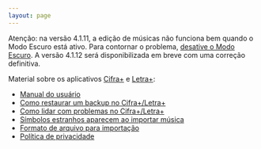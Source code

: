 ```yaml
---
layout: page
---
```


Atenção: na versão 4.1.11, a edição de músicas não funciona bem quando o Modo Escuro está ativo. Para contornar o problema, [desative o Modo Escuro](https://support.apple.com/pt-br/HT210332). A versão 4.1.12 será disponibilizada em breve com uma correção definitiva.

Material sobre os aplicativos [Cifra+](http://itunes.apple.com/app/cifra/id419424673?mt=8&at=11laGg&ct=page) e [Letra+](http://itunes.apple.com/app/letra/id419425457?mt=8&at=11laGg&ct=page):

- [Manual do usuário](manual-br)
- [Como restaurar um backup no Cifra+/Letra+](backup-cifra-br)
- [Como lidar com problemas no Cifra+/Letra+](troubleshooting-cifra-br)
- [Símbolos estranhos aparecem ao importar música](symbols-br)
- [Formato de arquivo para importação](file-format-br)
- [Política de privacidade](privacy)